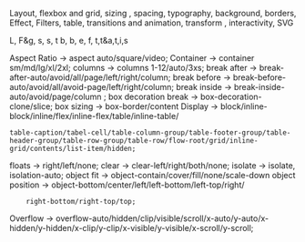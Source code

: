 <!-- Full FOrm -->
Layout, flexbox and grid, sizing , spacing, typography,
background, borders, Effect, Filters, 
table, transitions and animation, transform , interactivity, SVG
<!-- Short Form -->
L, F&g, s, s, t
b, b, e, f,
t,t&a,t,i,s


Aspect Ratio -> aspect auto/square/video;
Container -> container sm/md/lg/xl/2xl;
columns -> columns 1-12/auto/3xs;
break after -> break-after-auto/avoid/all/page/left/right/column;
break before -> break-before-auto/avoid/all/avoid-page/left/right/column;
break inside -> break-inside-auto/avoid/page/column ;
box decoration break -> box-decoration-clone/slice;
box sizing -> box-border/content
Display ->  block/inline-block/inline/flex/inline-flex/table/inline-table/ 

    table-caption/tabel-cell/table-column-group/table-footer-group/table-header-group/table-row-group/table-row/flow-root/grid/inline-grid/contents/list-item/hidden;

floats -> right/left/none;
clear -> clear-left/right/both/none;
isolate -> isolate, isolation-auto;
object fit -> object-contain/cover/fill/none/scale-down
object position -> object-bottom/center/left/left-bottom/left-top/right/

        right-bottom/right-top/top;
Overflow -> overflow-auto/hidden/clip/visible/scroll/x-auto/y-auto/x-hidden/y-hidden/x-clip/y-clip/x-visible/y-visible/x-scroll/y-scroll;


